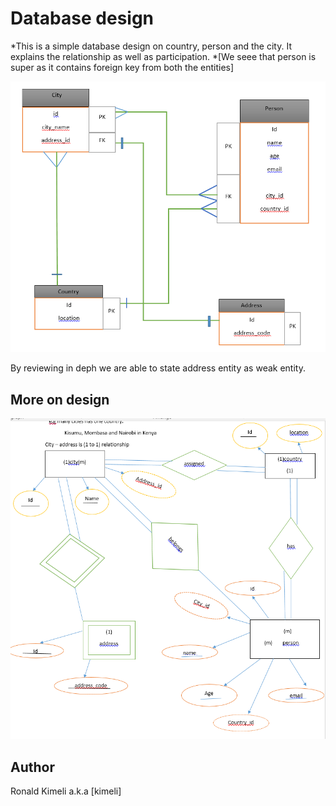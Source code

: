 Database design
============

*This is a simple database design on country, person and the city. It explains the relationship as well as participation. 
*[We seee that person is super as it contains foreign key from both the entities]


![screnshot]( https://github.com/KimelirR/database-design-for-country-person-and-city/blob/main/Screenshot%20(7).png)
<p>
By reviewing in deph we are able to state address entity as weak entity.
</p>

More on design
----

![screnshot](https://github.com/KimelirR/database-design-for-country-person-and-city/blob/main/Screenshot%20(8).png)

Author
--------------
Ronald Kimeli a.k.a [kimeli] 

